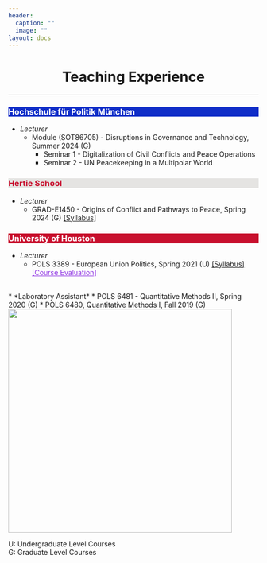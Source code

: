 ```yaml
---
header:
  caption: ""
  image: ""
layout: docs
---
```



<h1 style="text-align:center;">Teaching Experience</h1>
<hr />

<h3 style="background-color:#102ec8;color:white">Hochschule für Politik München</h3>  

* *Lecturer*
    * Module (SOT86705) - Disruptions in Governance and Technology, Summer 2024 (G)
        * Seminar 1 - Digitalization of Civil Conflicts and Peace Operations
        * Seminar 2 - UN Peacekeeping in a Multipolar World

 
<h3 style="background-color:#E5E4E2;color:#c8102e">Hertie School</h3>  

* *Lecturer*
    * GRAD-E1450 - Origins of Conflict and Pathways to Peace, Spring 2024 (G) <a href="/files/Hertie_Syllabus.pdf" style="color: #blue">[Syllabus]</a> 


<h3 style="background-color:#c8102e;color:white">University of Houston</h3>  
 
 
* *Lecturer*
    * POLS 3389 - European Union Politics, Spring 2021 (U) <a href="/files/POLS3389_Syllabus.pdf" style="color: #blue">[Syllabus]</a> <a href="/files/EUevaluation.pdf" style="color: blueviolet">[Course Evaluation]</a> 
<br/>
* *Laboratory Assistant*
    * POLS 6481 - Quantitative Methods II, Spring 2020 (G) 
    * POLS 6480, Quantitative Methods I, Fall 2019 (G)
<br/>

<img src="../../img/pic1.jpg" alt="" style="width:450px;height:450px;">

U: Undergraduate Level Courses\
G: Graduate Level Courses
